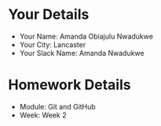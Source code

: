 <!--

The title for your pull request should be made in this format

CITY CLASS_NO - FIRST_NAME LAST_NAME - MODULE - WEEK_NO

For example,

London Class 7 - Chris Owen - HTML/CSS - Week 1

-->

# Your Details

- Your Name: Amanda Obiajulu Nwadukwe
- Your City: Lancaster
- Your Slack Name: Amanda Nwadukwe

# Homework Details

- Module: Git and GitHub
- Week: Week 2
